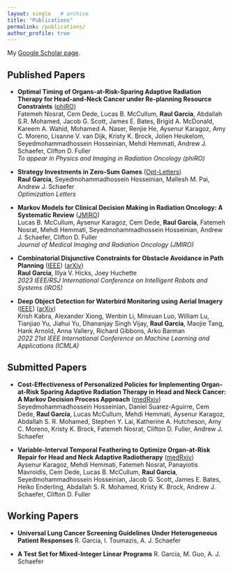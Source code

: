 ```yaml
---
layout: single   # archive
title: "Publications"
permalink: /publications/
author_profile: true
---
```


<!-- {% if author.googlescholar %}
  You can also find my articles on <u><a href="{{author.googlescholar}}">my Google Scholar profile</a>.</u>
{% endif %}

{% include base_path %}

{% for post in site.publications reversed %}
  {% include archive-single.html %}
{% endfor %} -->


My [Google Scholar page](https://scholar.google.com/citations?user=zEP4GUoAAAAJ&hl=en).

<!-- Preprints from 2015 and after are also available on [arXiv](https://arxiv.org/a/chan_j_3.html). -->

## Published Papers

* **Optimal Timing of Organs-at-Risk-Sparing Adaptive Radiation Therapy for Head-and-Neck Cancer under Re-planning Resource Constraints** ([phiRO](https://www.sciencedirect.com/science/article/pii/S240563162500020X)) <br />
  Fatemeh Nosrat, Cem Dede, Lucas B. McCullum, **Raul Garcia**, Abdallah S.R. Mohamed, Jacob G. Scott, James E. Bates, Brigid A. McDonald, Kareem A. Wahid, Mohamed A. Naser, Renjie He, Aysenur Karagoz, Amy C. Moreno, Lisanne V. van Dijk, Kristy K. Brock, Jolien Heukelom, Seyedmohammadhossein Hosseinian, Mehdi Hemmati, Andrew J. Schaefer, Clifton D. Fuller <br />
  _To appear in Physics and Imaging in Radiation Oncology (phiRO)_

* **Strategy Investments in Zero-Sum Games** ([Opt-Letters](https://link.springer.com/article/10.1007/s11590-024-02130-z)) <br />
  **Raul Garcia**, Seyedmohammadhossein Hosseinian, Mallesh M. Pai, Andrew J. Schaefer <br />
  _Optimization Letters_

* **Markov Models for Clinical Decision Making in Radiation Oncology: A Systematic Review** ([JMIRO](https://onlinelibrary.wiley.com/doi/10.1111/1754-9485.13656)) <br />
  Lucas B. McCullum, Aysenur Karagoz, Cem Dede, **Raul Garcia**, Fatemeh Nosrat, Mehdi Hemmati, Seyedmohammadhossein Hosseinian, Andrew J. Schaefer, Clifton D. Fuller <br />
  _Journal of Medical Imaging and Radiation Oncology (JMIRO)_

* **Combinatorial Disjunctive Constraints for Obstacle Avoidance in Path Planning** ([IEEE](https://ieeexplore.ieee.org/abstract/document/10342117)) ([arXiv](https://arxiv.org/abs/2312.02016))  <br />
  **Raul Garcia**, Illya V. Hicks, Joey Huchette  <br />
  _2023 IEEE/RSJ International Conference on Intelligent Robots and Systems (IROS)_

* **Deep Object Detection for Waterbird Monitoring using Aerial Imagery** ([IEEE](https://ieeexplore.ieee.org/document/10069986)) ([arXiv](https://arxiv.org/abs/2210.04868))  <br />
  Krish Kabra, Alexander Xiong, Wenbin Li, Minxuan Luo, William Lu, Tianjiao Yu, Jiahui Yu, Dhananjay Singh Vijay, **Raul Garcia**, Maojie Tang, Hank Arnold, Anna Vallery, Richard Gibbons, Arko Barman  <br />
  _2022 21st IEEE International Conference on Machine Learning and Applications (ICMLA)_


## Submitted Papers

* **Cost-Effectiveness of Personalized Policies for Implementing Organ-at-Risk Sparing Adaptive Radiation Therapy in Head and Neck Cancer: A Markov Decision Process Approach** ([medRxiv](https://doi.org/10.1101/2024.11.05.24316767)) <br />
  Seyedmohammadhossein Hosseinian, Daniel Suarez-Aguirre, Cem Dede, **Raul Garcia**, Lucas McCullum, Mehdi Hemmati, Aysenur Karagoz, Abdallah S. R. Mohamed, Stephen Y. Lai, Katherine A. Hutcheson, Amy C. Moreno, Kristy K. Brock, Fatemeh Nosrat, Clifton D. Fuller, Andrew J. Schaefer <br />
  <!-- _Submitted_ -->

* **Variable-Interval Temporal Feathering to Optimize Organ-at-Risk Repair for Head and Neck Adaptive Radiotherapy** ([medRxiv](https://doi.org/10.1101/2024.11.07.24316948)) <br />
  Aysenur Karagoz, Mehdi Hemmati, Fatemeh Nosrat, Panayiotis Mavroidis, Cem Dede, Lucas B. McCullum, **Raul Garcia**, Seyedmohammadhossein Hosseinian, Jacob G. Scott, James E. Bates, Heiko Enderling, Abdallah S. R. Mohamed, Kristy K. Brock, Andrew J. Schaefer, Clifton D. Fuller <br />
  <!-- _Submitted_ -->

## Working Papers

* **Universal Lung Cancer Screening Guidelines Under Heterogeneous Patient Responses**
  R. Garcia, I. Toumazis, A. J. Schaefer

* **A Test Set for Mixed-Integer Linear Programs**
  R. Garcia, M. Guo, A. J. Schaefer
